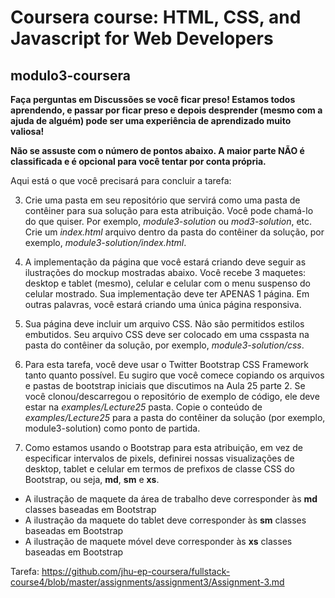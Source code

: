 # Coursera course: HTML, CSS, and Javascript for Web Developers

## modulo3-coursera

**Faça perguntas em Discussões se você ficar preso! Estamos todos aprendendo, e passar por ficar preso e depois desprender (mesmo com a ajuda de alguém) pode ser uma experiência de aprendizado muito valiosa!**

**Não se assuste com o número de pontos abaixo. A maior parte NÃO é classificada e é opcional para você tentar por conta própria.**

Aqui está o que você precisará para concluir a tarefa:

3. Crie uma pasta em seu repositório que servirá como uma pasta de contêiner para sua solução para esta atribuição. Você pode chamá-lo do que quiser. Por exemplo, _module3-solution_ ou _mod3-solution_, etc. Crie um _index.html_ arquivo dentro da pasta do contêiner da solução, por exemplo, _module3-solution/index.html_.

4.  A implementação da página que você estará criando deve seguir as ilustrações do mockup mostradas abaixo. Você recebe 3 maquetes: desktop e tablet (mesmo), celular e celular com o menu suspenso do celular mostrado. Sua implementação deve ter APENAS 1 página. Em outras palavras, você estará criando uma única página responsiva.

5. Sua página deve incluir um arquivo CSS. Não são permitidos estilos embutidos. Seu arquivo CSS deve ser colocado em uma csspasta na pasta do contêiner da solução, por exemplo, _module3-solution/css_.

6. Para esta tarefa, você deve usar o Twitter Bootstrap CSS Framework tanto quanto possível. Eu sugiro que você comece copiando os arquivos e pastas de bootstrap iniciais que discutimos na Aula 25 parte 2. Se você clonou/descarregou o repositório de exemplo de código, ele deve estar na _examples/Lecture25_ pasta. Copie o conteúdo de _examples/Lecture25_  para a pasta do contêiner da solução (por exemplo, module3-solution) como ponto de partida.


7. Como estamos usando o Bootstrap para esta atribuição, em vez de especificar intervalos de pixels, definirei nossas visualizações de desktop, tablet e celular em termos de prefixos de classe CSS do Bootstrap, ou seja, **md**, **sm** e **xs**.

- A ilustração de maquete da área de trabalho deve corresponder às **md** classes baseadas em Bootstrap
- A ilustração da maquete do tablet deve corresponder às **sm** classes baseadas em Bootstrap
- A ilustração de maquete móvel deve corresponder às **xs** classes baseadas em Bootstrap


Tarefa: https://github.com/jhu-ep-coursera/fullstack-course4/blob/master/assignments/assignment3/Assignment-3.md

